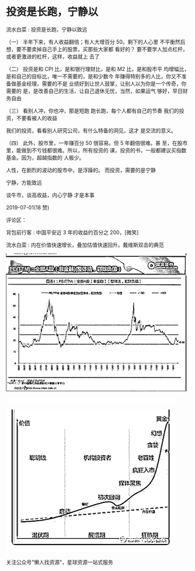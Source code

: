 # 投资是长跑，宁静以

流水白菜 : 投资是长跑，宁静以致远

（一） 半年下来，有人收益翻倍；有人大增百分 50。剩下的人心里 不平衡然后想，要不要卖掉自己手上的股票，买那些大家都 看好的？ 要不要学人加点杠杆，或者更激进的杠杆，这样，收益就上 去了

（二） 投资是和 CPI 比，是和银行理财比，是和 M2 比，是和股市平 均增幅比，是和自己的目标比，唯一不需要的，是和少数今 年赚得特别多的人比，你又不准备做基金经理，需要的不是 业绩好到让世人鼓掌，让别人以为你是一个传奇，你需要的 是，是改善自己的生活，让自己退休无忧，当然，如果运气 够好，早日财务自由

（三） 看别人冲，你也冲，那是短跑 跑长跑，每个人都有自己的节奏 我们的投资，不要看被人的收益

我们的投资，看看别人研究公司，有什么特备的洞见，这才 是交流的意义。

（四） 此外，股市里，一年赚百分 50 很容易。但 5 年翻倍很难。甚 至，在股市里，能做到不亏钱都很难。所以，所有投资的 课，投资的书，一般都建议买指数基金。因为，超越指数的 人极少。

人性，在剧烈的波动的股市中，是浮躁的。 而投资，需要的是宁静

宁静，方能致远

谈牛市，谈高收益，内心宁静 才是本事

2019-07-01(18 赞)

评论区：

背包前行客 : 中国平安近 3 年的收益约百分之 200，[微笑]

流水白菜 : 内在价值快速增长，叠加估值快速回升。戴维斯双击的典范

![image](img/Image_349.png)

![image](img/Image_350.png)

![image](img/Image_351.png)

关注公众号"懒人找资源"，星球资源一站式服务